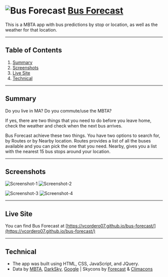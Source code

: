 # ![Bus Forecast](https://github.com/vcordero07/bus-forecast/raw/master/img/bus-forecast-Logo-64.png "Bus Forecast") [Bus Forecast](https://vcordero07.github.io/bus-forecast/)
This is a MBTA app with bus predictions by stop or location, as well as the weather for that location.

---
## Table of Contents
1. [Summary](#summary)
2. [Screenshots](#screenshots)
3. [Live Site](#live-site)
4. [Technical](#technical)

---
## Summary

Do you live in MA? Do you commute/use the MBTA?

If yes, there are two things that you need to do before you leave home, check the weather and check when the next bus arrives.

Bus Forecast achieve these two things. You have two options to search for, by Routes or by Nearby location. Routes provides a list of all the buses available and you can pick the one that you need. Nearby, gives you a list with the nearest 15 bus stops around your location.

---
## Screenshots

![Screenshot-1](https://github.com/vcordero07/bus-forecast/raw/master/img/Screenshot-1.png "Screenshot-1")
![Screenshot-2](https://github.com/vcordero07/bus-forecast/raw/master/img/Screenshot-2.png "Screenshot-2")

![Screenshot-3](https://github.com/vcordero07/bus-forecast/raw/master/img/Screenshot-3.png "Screenshot-3")
![Screenshot-4](https://github.com/vcordero07/bus-forecast/raw/master/img/Screenshot-4.png "Screenshot-4")

---
## Live Site

You can find Bus Forecast at [https://vcordero07.github.io/bus-forecast/](https://vcordero07.github.io/bus-forecast/)

---
## Technical

* The app was built using HTML, CSS, JavaScript, and JQuery.
* Data by [MBTA](http://www.mbta.com/rider_tools/developers/), [DarkSky](https://darksky.net/dev/), [Google](https://developers.google.com/maps/) | Skycons by [Forecast](https://forecast.io) & [Climacons](https://adamwhitcroft.com/climacons/)
